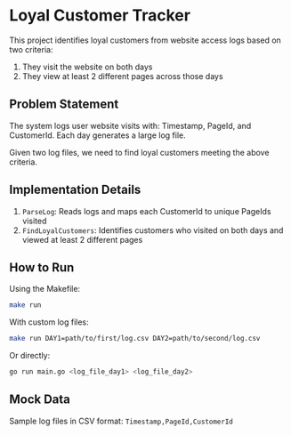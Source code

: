 # Loyal Customer Tracker

This project identifies loyal customers from website access logs based on two criteria:
1. They visit the website on both days
2. They view at least 2 different pages across those days

## Problem Statement

The system logs user website visits with: Timestamp, PageId, and CustomerId. Each day generates a large log file.

Given two log files, we need to find loyal customers meeting the above criteria.

## Implementation Details

1. `ParseLog`: Reads logs and maps each CustomerId to unique PageIds visited
2. `FindLoyalCustomers`: Identifies customers who visited on both days and viewed at least 2 different pages

## How to Run

Using the Makefile:
```bash
make run
```

With custom log files:
```bash
make run DAY1=path/to/first/log.csv DAY2=path/to/second/log.csv
```

Or directly:
```bash
go run main.go <log_file_day1> <log_file_day2>
```

## Mock Data

Sample log files in CSV format: `Timestamp,PageId,CustomerId`
